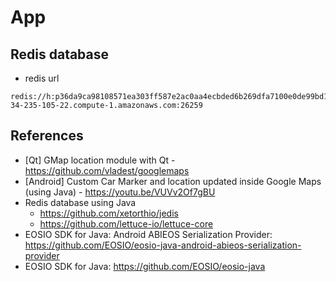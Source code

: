# App

## Redis database
* redis url
```
redis://h:p36da9ca98108571ea303ff587e2ac0aa4ecbded6b269dfa7100e0de99bd1a3e8@ec2-34-235-105-22.compute-1.amazonaws.com:26259
```


## References
* [Qt] GMap location module with Qt - https://github.com/vladest/googlemaps
* [Android] Custom Car Marker and location updated inside Google Maps (using Java) - https://youtu.be/VUVv2Of7gBU
* Redis database using Java 
	- https://github.com/xetorthio/jedis
	- https://github.com/lettuce-io/lettuce-core
* EOSIO SDK for Java: Android ABIEOS Serialization Provider: https://github.com/EOSIO/eosio-java-android-abieos-serialization-provider
* EOSIO SDK for Java: https://github.com/EOSIO/eosio-java